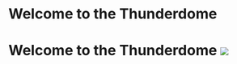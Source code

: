 <text textyalign="center">
  <h1>Welcome to the Thunderdome</h1>
</text>

<p align="center" style="text-align: center">
  <h1>Welcome to the Thunderdome</hi>
  <img src="https://media.giphy.com/media/RFIuO4XWzU8gg/giphy.gif">
</p>
